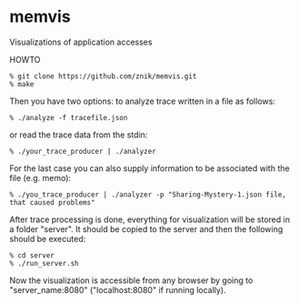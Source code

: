 memvis
======

Visualizations of application accesses

HOWTO

```
% git clone https://github.com/znik/memvis.git
% make
```

Then you have two options: to analyze trace written in a file as follows:
```
% ./analyze -f tracefile.json
```
or read the trace data from the stdin:
```
% ./your_trace_producer | ./analyzer
```
For the last case you can also supply information to be associated with the file (e.g. memo):
```
% ./you_trace_producer | ./analyzer -p "Sharing-Mystery-1.json file, that caused problems"
```

After trace processing is done, everything for visualization will be stored in a folder "server". It should be copied to the server and then the following should be executed:
```
% cd server
% ./run_server.sh
```

Now the visualization is accessible from any browser by going to "server_name:8080" ("localhost:8080" if running locally).
